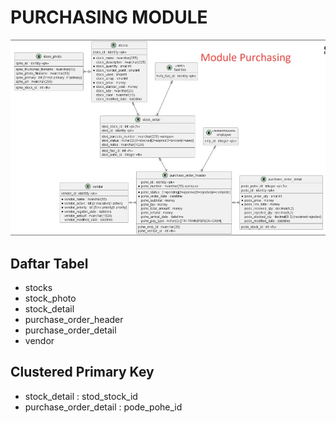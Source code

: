 # PURCHASING MODULE

![table structure](purchasing_module.jpeg)

## Daftar Tabel
- stocks
- stock_photo
- stock_detail
- purchase_order_header
- purchase_order_detail
- vendor

## Clustered Primary Key
- stock_detail : stod_stock_id
- purchase_order_detail : pode_pohe_id
